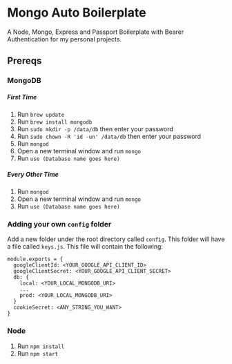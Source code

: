 # Mongo Auto Boilerplate
A Node, Mongo, Express and Passport Boilerplate with Bearer Authentication for my personal projects.

## Prereqs

### MongoDB
##### First Time
1. Run `brew update`
2. Run `brew install mongodb`
3. Run `sudo mkdir -p /data/db` then enter your password
4. Run `sudo chown -R 'id -un' /data/db` then enter your password
5. Run `mongod`
6. Open a new terminal window and run `mongo`
7. Run `use (Database name goes here)`

##### Every Other Time
1. Run `mongod`
2. Open a new terminal window and run `mongo`
3. Run `use (Database name goes here)`

### Adding your own `config` folder
Add a new folder under the root directory called `config`.  This folder will have a file called `keys.js`.  This file will contain the following:

```
module.exports = {
  googleClientId: <YOUR_GOOGLE_API_CLIENT_ID>
  googleClientSecret: <YOUR_GOOGLE_API_CLIENT_SECRET>   
  db: {
    local: <YOUR_LOCAL_MONGODB_URI>
    ...
    prod: <YOUR_LOCAL_MONGODB_URI>
  }
  cookieSecret: <ANY_STRING_YOU_WANT>
}
```

### Node
1. Run `npm install`
2. Run `npm start`
